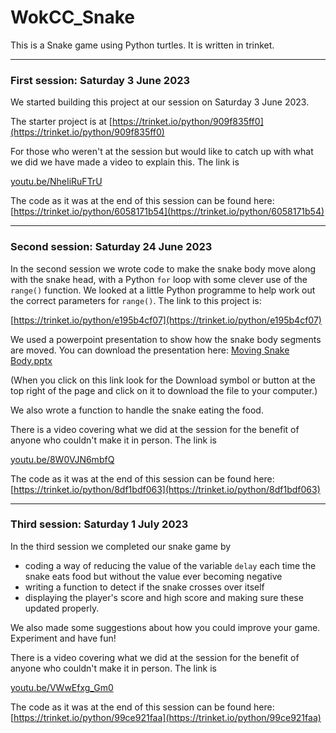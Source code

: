 # WokCC_Snake

This is a Snake game using Python turtles. It is written in trinket.

------------------------------------------------------------------------

### First session: Saturday 3 June 2023

We started building this project at our session on Saturday 3 June 2023.

The starter project is at
[https://trinket.io/python/909f835ff0](https://trinket.io/python/909f835ff0)

For those who weren't at the session but would like to catch up with what we did we have made a video to explain this. The link is

[youtu.be/NheIiRuFTrU](https://youtu.be/NheIiRuFTrU)

The code as it was at the end of this session can be found here:
[https://trinket.io/python/6058171b54](https://trinket.io/python/6058171b54)

------------------------------------------------------------------------

### Second session: Saturday 24 June 2023

In the second session we wrote code to make the snake body move along with the snake head, with a Python ```for``` loop with some clever use of the ```range()``` function. We looked at a little Python programme to help work out the correct parameters for ```range()```. The link to this project is:

[https://trinket.io/python/e195b4cf07](https://trinket.io/python/e195b4cf07)

We used a powerpoint presentation to show how the snake body segments are moved. You can download the presentation here: [Moving Snake Body.pptx](https://github.com/WokLibCodeClub/WokCC_Snake/blob/main/Moving%20Snake%20Body.pptx)

(When you click on this link look for the Download symbol or button at the top right of the page and click on it to download the file to your computer.)

We also wrote a function to handle the snake eating the food.

There is a video covering what we did at the session for the benefit of anyone who couldn't make it in person. The link is

[youtu.be/8W0VJN6mbfQ](https://youtu.be/8W0VJN6mbfQ)

The code as it was at the end of this session can be found here:
[https://trinket.io/python/8df1bdf063](https://trinket.io/python/8df1bdf063)

------------------------------------------------------------------------

### Third session: Saturday 1 July 2023

In the third session we completed our snake game by

* coding a way of reducing the value of the variable ```delay``` each time the snake eats food but without the value ever becoming negative
* writing a function to detect if the snake crosses over itself
* displaying the player's score and high score and making sure these updated properly.

We also made some suggestions about how you could improve your game. Experiment and have fun!

There is a video covering what we did at the session for the benefit of anyone who couldn't make it in person. The link is

[youtu.be/VWwEfxg_Gm0](https://youtu.be/VWwEfxg_Gm0)

The code as it was at the end of this session can be found here:
[https://trinket.io/python/99ce921faa](https://trinket.io/python/99ce921faa)

